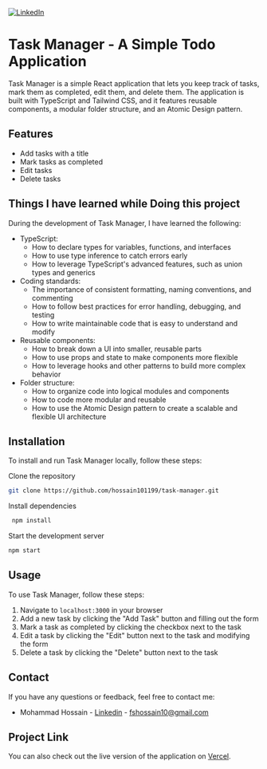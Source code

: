 [![LinkedIn][linkedin-shield]][linkedin-url]

# Task Manager - A Simple Todo Application

Task Manager is a simple React application that lets you keep track of tasks, mark them as completed, edit them, and delete them. The application is built with TypeScript and Tailwind CSS, and it features reusable components, a modular folder structure, and an Atomic Design pattern.

<!-- ## Built With

- `TypeScript`
- `React`
- `Tailwind CSS` -->

## Features

- Add tasks with a title
- Mark tasks as completed
- Edit tasks
- Delete tasks

## Things I have learned while Doing this project

During the development of Task Manager, I have learned the following:

- TypeScript:
  - How to declare types for variables, functions, and interfaces
  - How to use type inference to catch errors early
  - How to leverage TypeScript's advanced features, such as union types and generics
- Coding standards:
  - The importance of consistent formatting, naming conventions, and commenting
  - How to follow best practices for error handling, debugging, and testing
  - How to write maintainable code that is easy to understand and modify
- Reusable components:
  - How to break down a UI into smaller, reusable parts
  - How to use props and state to make components more flexible
  - How to leverage hooks and other patterns to build more complex behavior
- Folder structure:
  - How to organize code into logical modules and components
  - How to code more modular and reusable
  - How to use the Atomic Design pattern to create a scalable and flexible UI architecture

## Installation

To install and run Task Manager locally, follow these steps:

Clone the repository

```sh
git clone https://github.com/hossain101199/task-manager.git
```

Install dependencies

```sh
 npm install
```

Start the development server

```sh
npm start
```

## Usage

To use Task Manager, follow these steps:

1. Navigate to `localhost:3000` in your browser
2. Add a new task by clicking the "Add Task" button and filling out the form
3. Mark a task as completed by clicking the checkbox next to the task
4. Edit a task by clicking the "Edit" button next to the task and modifying the form
5. Delete a task by clicking the "Delete" button next to the task

## Contact

If you have any questions or feedback, feel free to contact me:

- Mohammad Hossain - [Linkedin](https://www.linkedin.com/in/hossain1011/) - fshossain10@gmail.com

## Project Link

You can also check out the live version of the application on [Vercel](https://task-manager-gold-phi.vercel.app/).

[linkedin-shield]: https://img.shields.io/badge/-LinkedIn-black.svg?style=for-the-badge&logo=linkedin&colorB=555
[linkedin-url]: https://www.linkedin.com/in/hossain1011/
